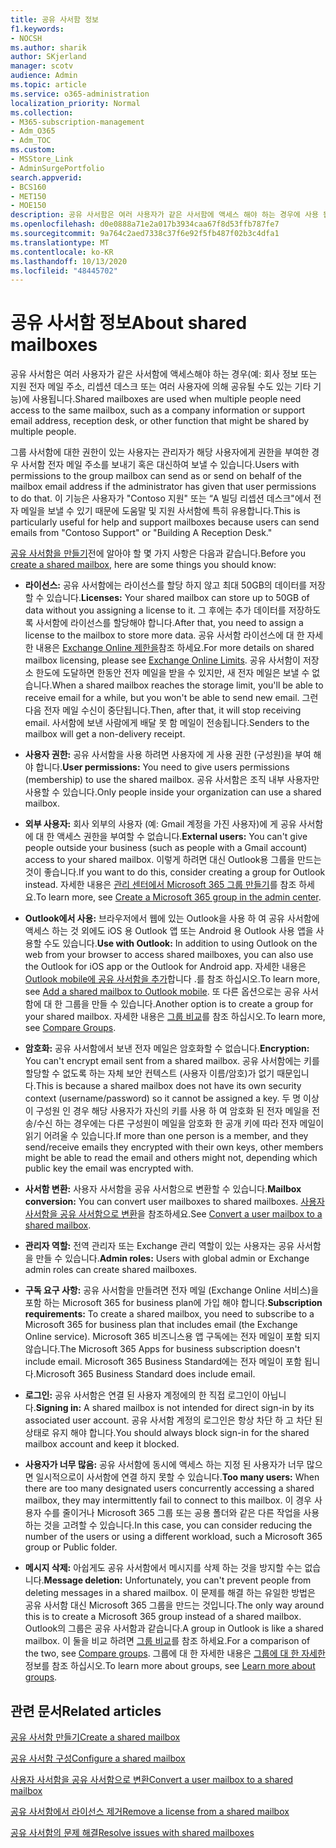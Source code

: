 ```yaml
---
title: 공유 사서함 정보
f1.keywords:
- NOCSH
ms.author: sharik
author: SKjerland
manager: scotv
audience: Admin
ms.topic: article
ms.service: o365-administration
localization_priority: Normal
ms.collection:
- M365-subscription-management
- Adm_O365
- Adm_TOC
ms.custom:
- MSStore_Link
- AdminSurgePortfolio
search.appverid:
- BCS160
- MET150
- MOE150
description: 공유 사서함은 여러 사용자가 같은 사서함에 액세스 해야 하는 경우에 사용 됩니다. 공유 사서함을 만들기 전에 알아야 할 사항에 대해 알아봅니다.
ms.openlocfilehash: d0e0888a71e2a017b3934caa67f8d53ffb787fe7
ms.sourcegitcommit: 9a764c2aed7338c37f6e92f5fb487f02b3c4dfa1
ms.translationtype: MT
ms.contentlocale: ko-KR
ms.lasthandoff: 10/13/2020
ms.locfileid: "48445702"
---
```

# <a name="about-shared-mailboxes"></a><span data-ttu-id="4d910-104">공유 사서함 정보</span><span class="sxs-lookup"><span data-stu-id="4d910-104">About shared mailboxes</span></span>

<span data-ttu-id="4d910-105">공유 사서함은 여러 사용자가 같은 사서함에 액세스해야 하는 경우(예: 회사 정보 또는 지원 전자 메일 주소, 리셉션 데스크 또는 여러 사용자에 의해 공유될 수도 있는 기타 기능)에 사용됩니다.</span><span class="sxs-lookup"><span data-stu-id="4d910-105">Shared mailboxes are used when multiple people need access to the same mailbox, such as a company information or support email address, reception desk, or other function that might be shared by multiple people.</span></span>

<span data-ttu-id="4d910-106">그룹 사서함에 대한 권한이 있는 사용자는 관리자가 해당 사용자에게 권한을 부여한 경우 사서함 전자 메일 주소를 보내기 혹은 대신하여 보낼 수 있습니다.</span><span class="sxs-lookup"><span data-stu-id="4d910-106">Users with permissions to the group mailbox can send as or send on behalf of the mailbox email address if the administrator has given that user permissions to do that.</span></span> <span data-ttu-id="4d910-107">이 기능은 사용자가 "Contoso 지원" 또는 “A 빌딩 리셉션 데스크"에서 전자 메일을 보낼 수 있기 때문에 도움말 및 지원 사서함에 특히 유용합니다.</span><span class="sxs-lookup"><span data-stu-id="4d910-107">This is particularly useful for help and support mailboxes because users can send emails from "Contoso Support" or "Building A Reception Desk."</span></span>

<span data-ttu-id="4d910-108">[공유 사서함을 만들기](create-a-shared-mailbox.md)전에 알아야 할 몇 가지 사항은 다음과 같습니다.</span><span class="sxs-lookup"><span data-stu-id="4d910-108">Before you [create a shared mailbox](create-a-shared-mailbox.md), here are some things you should know:</span></span>

- <span data-ttu-id="4d910-109">**라이선스:** 공유 사서함에는 라이선스를 할당 하지 않고 최대 50GB의 데이터를 저장할 수 있습니다.</span><span class="sxs-lookup"><span data-stu-id="4d910-109">**Licenses:** Your shared mailbox can store up to 50GB of data without you assigning a license to it.</span></span> <span data-ttu-id="4d910-110">그 후에는 추가 데이터를 저장하도록 사서함에 라이선스를 할당해야 합니다.</span><span class="sxs-lookup"><span data-stu-id="4d910-110">After that, you need to assign a license to the mailbox to store more data.</span></span> <span data-ttu-id="4d910-111">공유 사서함 라이선스에 대 한 자세한 내용은 [Exchange Online 제한을](https://technet.microsoft.com/library/exchange-online-limits.aspx#StorageLimits)참조 하세요.</span><span class="sxs-lookup"><span data-stu-id="4d910-111">For more details on shared mailbox licensing, please see [Exchange Online Limits](https://technet.microsoft.com/library/exchange-online-limits.aspx#StorageLimits).</span></span> <span data-ttu-id="4d910-112">공유 사서함이 저장소 한도에 도달하면 한동안 전자 메일을 받을 수 있지만, 새 전자 메일은 보낼 수 없습니다.</span><span class="sxs-lookup"><span data-stu-id="4d910-112">When a shared mailbox reaches the storage limit, you'll be able to receive email for a while, but you won't be able to send new email.</span></span> <span data-ttu-id="4d910-113">그런 다음 전자 메일 수신이 중단됩니다.</span><span class="sxs-lookup"><span data-stu-id="4d910-113">Then, after that, it will stop receiving email.</span></span> <span data-ttu-id="4d910-114">사서함에 보낸 사람에게 배달 못 함 메일이 전송됩니다.</span><span class="sxs-lookup"><span data-stu-id="4d910-114">Senders to the mailbox will get a non-delivery receipt.</span></span>

- <span data-ttu-id="4d910-115">**사용자 권한:** 공유 사서함을 사용 하려면 사용자에 게 사용 권한 (구성원)을 부여 해야 합니다.</span><span class="sxs-lookup"><span data-stu-id="4d910-115">**User permissions:** You need to give users permissions (membership) to use the shared mailbox.</span></span> <span data-ttu-id="4d910-116">공유 사서함은 조직 내부 사용자만 사용할 수 있습니다.</span><span class="sxs-lookup"><span data-stu-id="4d910-116">Only people inside your organization can use a shared mailbox.</span></span>

- <span data-ttu-id="4d910-117">**외부 사용자:** 회사 외부의 사용자 (예: Gmail 계정을 가진 사용자)에 게 공유 사서함에 대 한 액세스 권한을 부여할 수 없습니다.</span><span class="sxs-lookup"><span data-stu-id="4d910-117">**External users:** You can't give people outside your business (such as people with a Gmail account) access to your shared mailbox.</span></span> <span data-ttu-id="4d910-118">이렇게 하려면 대신 Outlook용 그룹을 만드는 것이 좋습니다.</span><span class="sxs-lookup"><span data-stu-id="4d910-118">If you want to do this, consider creating a group for Outlook instead.</span></span> <span data-ttu-id="4d910-119">자세한 내용은 [관리 센터에서 Microsoft 365 그룹 만들기](../create-groups/create-groups.md)를 참조 하세요.</span><span class="sxs-lookup"><span data-stu-id="4d910-119">To learn more, see [Create a Microsoft 365 group in the admin center](../create-groups/create-groups.md).</span></span>

-  <span data-ttu-id="4d910-120">**Outlook에서 사용:** 브라우저에서 웹에 있는 Outlook을 사용 하 여 공유 사서함에 액세스 하는 것 외에도 iOS 용 Outlook 앱 또는 Android 용 Outlook 사용 앱을 사용할 수도 있습니다.</span><span class="sxs-lookup"><span data-stu-id="4d910-120">**Use with Outlook:** In addition to using Outlook on the web from your browser to access shared mailboxes, you can also use the Outlook for iOS app or the Outlook for Android app.</span></span> <span data-ttu-id="4d910-121">자세한 내용은 <a href="https://support.microsoft.com/office/f866242c-81b2-472e-8776-6c49c5473c9f" target="_blank">Outlook mobile에 공유 사서함을 추가</a>합니다 .를 참조 하십시오.</span><span class="sxs-lookup"><span data-stu-id="4d910-121">To learn more, see <a href="https://support.microsoft.com/office/f866242c-81b2-472e-8776-6c49c5473c9f" target="_blank">Add a shared mailbox to Outlook mobile</a>.</span></span> <span data-ttu-id="4d910-122">또 다른 옵션으로는 공유 사서함에 대 한 그룹을 만들 수 있습니다.</span><span class="sxs-lookup"><span data-stu-id="4d910-122">Another option is to create a group for your shared mailbox.</span></span> <span data-ttu-id="4d910-123">자세한 내용은 [그룹 비교](../create-groups/compare-groups.md)를 참조 하십시오.</span><span class="sxs-lookup"><span data-stu-id="4d910-123">To learn more, see [Compare Groups](../create-groups/compare-groups.md).</span></span>  

- <span data-ttu-id="4d910-124">**암호화:** 공유 사서함에서 보낸 전자 메일은 암호화할 수 없습니다.</span><span class="sxs-lookup"><span data-stu-id="4d910-124">**Encryption:** You can't encrypt email sent from a shared mailbox.</span></span> <span data-ttu-id="4d910-125">공유 사서함에는 키를 할당할 수 없도록 하는 자체 보안 컨텍스트 (사용자 이름/암호)가 없기 때문입니다.</span><span class="sxs-lookup"><span data-stu-id="4d910-125">This is because a shared mailbox does not have its own security context (username/password) so it cannot be assigned a key.</span></span> <span data-ttu-id="4d910-126">두 명 이상이 구성원 인 경우 해당 사용자가 자신의 키를 사용 하 여 암호화 된 전자 메일을 전송/수신 하는 경우에는 다른 구성원이 메일을 암호화 한 공개 키에 따라 전자 메일이 읽기 어려울 수 있습니다.</span><span class="sxs-lookup"><span data-stu-id="4d910-126">If more than one person is a member, and they send/receive emails they encrypted with their own keys, other members might be able to read the email and others might not, depending which public key the email was encrypted with.</span></span>

- <span data-ttu-id="4d910-127">**사서함 변환:** 사용자 사서함을 공유 사서함으로 변환할 수 있습니다.</span><span class="sxs-lookup"><span data-stu-id="4d910-127">**Mailbox conversion:** You can convert user mailboxes to shared mailboxes.</span></span> <span data-ttu-id="4d910-128">[사용자 사서함을 공유 사서함으로 변환](convert-user-mailbox-to-shared-mailbox.md)을 참조하세요.</span><span class="sxs-lookup"><span data-stu-id="4d910-128">See [Convert a user mailbox to a shared mailbox](convert-user-mailbox-to-shared-mailbox.md).</span></span>

- <span data-ttu-id="4d910-129">**관리자 역할:** 전역 관리자 또는 Exchange 관리 역할이 있는 사용자는 공유 사서함을 만들 수 있습니다.</span><span class="sxs-lookup"><span data-stu-id="4d910-129">**Admin roles:** Users with global admin or Exchange admin roles can create shared mailboxes.</span></span>

- <span data-ttu-id="4d910-130">**구독 요구 사항:** 공유 사서함을 만들려면 전자 메일 (Exchange Online 서비스)을 포함 하는 Microsoft 365 for business plan에 가입 해야 합니다.</span><span class="sxs-lookup"><span data-stu-id="4d910-130">**Subscription requirements:** To create a shared mailbox, you need to subscribe to a Microsoft 365 for business plan that includes email (the Exchange Online service).</span></span> <span data-ttu-id="4d910-131">Microsoft 365 비즈니스용 앱 구독에는 전자 메일이 포함 되지 않습니다.</span><span class="sxs-lookup"><span data-stu-id="4d910-131">The Microsoft 365 Apps for business subscription doesn't include email.</span></span> <span data-ttu-id="4d910-132">Microsoft 365 Business Standard에는 전자 메일이 포함 됩니다.</span><span class="sxs-lookup"><span data-stu-id="4d910-132">Microsoft 365 Business Standard does include email.</span></span>

- <span data-ttu-id="4d910-133">**로그인:** 공유 사서함은 연결 된 사용자 계정에의 한 직접 로그인이 아닙니다.</span><span class="sxs-lookup"><span data-stu-id="4d910-133">**Signing in:** A shared mailbox is not intended for direct sign-in by its associated user account.</span></span> <span data-ttu-id="4d910-134">공유 사서함 계정의 로그인은 항상 차단 하 고 차단 된 상태로 유지 해야 합니다.</span><span class="sxs-lookup"><span data-stu-id="4d910-134">You should always block sign-in for the shared mailbox account and keep it blocked.</span></span>

- <span data-ttu-id="4d910-135">**사용자가 너무 많음:** 공유 사서함에 동시에 액세스 하는 지정 된 사용자가 너무 많으면 일시적으로이 사서함에 연결 하지 못할 수 있습니다.</span><span class="sxs-lookup"><span data-stu-id="4d910-135">**Too many users:** When there are too many designated users concurrently accessing a shared mailbox, they may intermittently fail to connect to this mailbox.</span></span> <span data-ttu-id="4d910-136">이 경우 사용자 수를 줄이거나 Microsoft 365 그룹 또는 공용 폴더와 같은 다른 작업을 사용 하는 것을 고려할 수 있습니다.</span><span class="sxs-lookup"><span data-stu-id="4d910-136">In this case, you can consider reducing the number of the users or using a different workload, such a Microsoft 365 group or Public folder.</span></span>

- <span data-ttu-id="4d910-137">**메시지 삭제:** 아쉽게도 공유 사서함에서 메시지를 삭제 하는 것을 방지할 수는 없습니다.</span><span class="sxs-lookup"><span data-stu-id="4d910-137">**Message deletion:** Unfortunately, you can't prevent people from deleting messages in a shared mailbox.</span></span> <span data-ttu-id="4d910-138">이 문제를 해결 하는 유일한 방법은 공유 사서함 대신 Microsoft 365 그룹을 만드는 것입니다.</span><span class="sxs-lookup"><span data-stu-id="4d910-138">The only way around this is to create a Microsoft 365 group instead of a shared mailbox.</span></span> <span data-ttu-id="4d910-139">Outlook의 그룹은 공유 사서함과 같습니다.</span><span class="sxs-lookup"><span data-stu-id="4d910-139">A group in Outlook is like a shared mailbox.</span></span> <span data-ttu-id="4d910-140">이 둘을 비교 하려면 [그룹 비교](../create-groups/compare-groups.md)를 참조 하세요.</span><span class="sxs-lookup"><span data-stu-id="4d910-140">For a comparison of the two, see [Compare groups](../create-groups/compare-groups.md).</span></span> <span data-ttu-id="4d910-141">그룹에 대 한 자세한 내용은 [그룹에 대 한 자세한](https://support.microsoft.com/office/b565caa1-5c40-40ef-9915-60fdb2d97fa2)정보를 참조 하십시오.</span><span class="sxs-lookup"><span data-stu-id="4d910-141">To learn more about groups, see [Learn more about groups](https://support.microsoft.com/office/b565caa1-5c40-40ef-9915-60fdb2d97fa2).</span></span>

## <a name="related-articles"></a><span data-ttu-id="4d910-142">관련 문서</span><span class="sxs-lookup"><span data-stu-id="4d910-142">Related articles</span></span>

[<span data-ttu-id="4d910-143">공유 사서함 만들기</span><span class="sxs-lookup"><span data-stu-id="4d910-143">Create a shared mailbox</span></span>](create-a-shared-mailbox.md)

[<span data-ttu-id="4d910-144">공유 사서함 구성</span><span class="sxs-lookup"><span data-stu-id="4d910-144">Configure a shared mailbox</span></span>](configure-a-shared-mailbox.md)

[<span data-ttu-id="4d910-145">사용자 사서함을 공유 사서함으로 변환</span><span class="sxs-lookup"><span data-stu-id="4d910-145">Convert a user mailbox to a shared mailbox</span></span>](convert-user-mailbox-to-shared-mailbox.md)

[<span data-ttu-id="4d910-146">공유 사서함에서 라이선스 제거</span><span class="sxs-lookup"><span data-stu-id="4d910-146">Remove a license from a shared mailbox</span></span>](remove-license-from-shared-mailbox.md)

[<span data-ttu-id="4d910-147">공유 사서함의 문제 해결</span><span class="sxs-lookup"><span data-stu-id="4d910-147">Resolve issues with shared mailboxes</span></span>](resolve-issues-with-shared-mailboxes.md)

